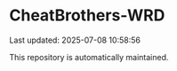 # CheatBrothers-WRD

Last updated: 2025-07-08 10:58:56

This repository is automatically maintained.
